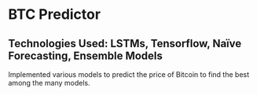 # BTC Predictor

## Technologies Used: LSTMs, Tensorflow, Naïve Forecasting, Ensemble Models

Implemented various models to predict the price of Bitcoin to find the best among the many models.
